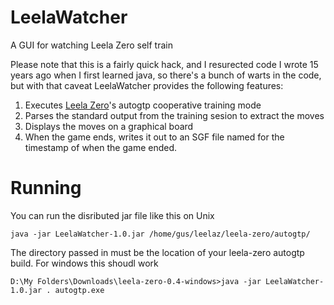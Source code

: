 # LeelaWatcher
A GUI for watching Leela Zero self train

Please note that this is a fairly quick hack, and I resurected code I wrote 15 years ago when I first learned java, so there's a bunch of warts in the code, but with that caveat LeelaWatcher provides the following features:

1. Executes [Leela Zero](https://github.com/gcp/leela-zero)'s autogtp cooperative training mode
1. Parses the standard output from the training sesion to extract the moves
1. Displays the moves on a graphical board
1. When the game ends, writes it out to an SGF file named for the timestamp of when the game ended.

# Running
You can run the disributed jar file like this on Unix

    java -jar LeelaWatcher-1.0.jar /home/gus/leelaz/leela-zero/autogtp/
    
The directory passed in must be the location of your leela-zero autogtp build. For windows this shoudl work

    D:\My Folders\Downloads\leela-zero-0.4-windows>java -jar LeelaWatcher-1.0.jar . autogtp.exe
